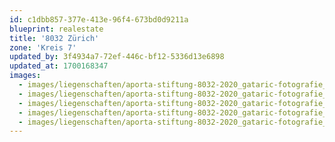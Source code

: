 ```yaml
---
id: c1dbb857-377e-413e-96f4-673bd0d9211a
blueprint: realestate
title: '8032 Zürich'
zone: 'Kreis 7'
updated_by: 3f4934a7-72ef-446c-bf12-5336d13e6898
updated_at: 1700168347
images:
  - images/liegenschaften/aporta-stiftung-8032-2020_gataric-fotografie_77_web.jpg
  - images/liegenschaften/aporta-stiftung-8032-2020_gataric-fotografie_82_web.jpg
  - images/liegenschaften/aporta-stiftung-8032-2020_gataric-fotografie_42_web.jpg
  - images/liegenschaften/aporta-stiftung-8032-2020_gataric-fotografie_27_web.jpg
  - images/liegenschaften/aporta-stiftung-8032-2020_gataric-fotografie_05_web.jpg
---
```


